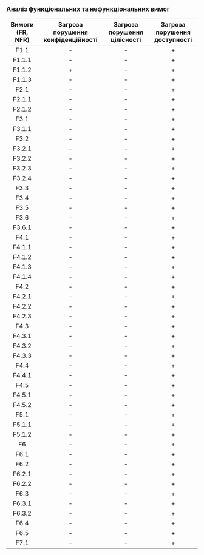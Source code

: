 ### Аналіз функціональних та нефункціональних вимог
| Вимоги (FR, NFR) | Загроза порушення конфіденційності | Загроза порушення цілісності | Загроза порушення доступності |
|:---------------:|:---------------------------------:|:-------------------------:|:-----------------------------:|
| F1.1            |               -                   |             -             |               +               |
| F1.1.1          |               -                   |             -             |               +               |
| F1.1.2          |               +                   |             -             |               +               |
| F1.1.3          |               -                   |             -             |               +               |
| F2.1            |               -                   |             -             |               +               |
| F2.1.1          |               -                   |             -             |               +               |
| F2.1.2          |               -                   |             -             |               +               |
| F3.1            |               -                   |             -             |               +               |
| F3.1.1          |               -                   |             -             |               +               |
| F3.2            |               -                   |             -             |               +               |
| F3.2.1          |               -                   |             -             |               +               |
| F3.2.2          |               -                   |             -             |               +               |
| F3.2.3          |               -                   |             -             |               +               |
| F3.2.4          |               -                   |             -             |               +               |
| F3.3            |               -                   |             -             |               +               |
| F3.4            |               -                   |             -             |               +               |
| F3.5            |               -                   |             -             |               +               |
| F3.6            |               -                   |             -             |               +               |
| F3.6.1          |               -                   |             -             |               +               |
| F4.1            |               -                   |             -             |               +               |
| F4.1.1          |               -                   |             -             |               +               |
| F4.1.2          |               -                   |             -             |               +               |
| F4.1.3          |               -                   |             -             |               +               |
| F4.1.4          |               -                   |             -             |               +               |
| F4.2            |               -                   |             -             |               +               |
| F4.2.1          |               -                   |             -             |               +               |
| F4.2.2          |               -                   |             -             |               +               |
| F4.2.3          |               -                   |             -             |               +               |
| F4.3            |               -                   |             -             |               +               |
| F4.3.1          |               -                   |             -             |               +               |
| F4.3.2          |               -                   |             -             |               +               |
| F4.3.3          |               -                   |             -             |               +               |
| F4.4            |               -                   |             -             |               +               |
| F4.4.1          |               -                   |             -             |               +               |
| F4.5            |               -                   |             -             |               +               |
| F4.5.1          |               -                   |             -             |               +               |
| F4.5.2          |               -                   |             -             |               +               |
| F5.1            |               -                   |             -             |               +               |
| F5.1.1          |               -                   |             -             |               +               |
| F5.1.2          |               -                   |             -             |               +               |
| F6              |               -                   |             -             |               +               |
| F6.1            |               -                   |             -             |               +               |
| F6.2            |               -                   |             -             |               +               |
| F6.2.1          |               -                   |             -             |               +               |
| F6.2.2          |               -                   |             -             |               +               |
| F6.3            |               -                   |             -             |               +               |
| F6.3.1          |               -                   |             -             |               +               |
| F6.3.2          |               -                   |             -             |               +               |
| F6.4            |               -                   |             -             |               +               |
| F6.5            |               -                   |             -             |               +               |
| F7.1            |               -                   |             -             |               +               |
